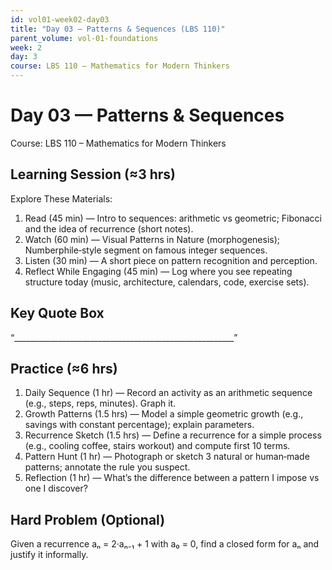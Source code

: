 ```yaml
---
id: vol01-week02-day03
title: "Day 03 — Patterns & Sequences (LBS 110)"
parent_volume: vol-01-foundations
week: 2
day: 3
course: LBS 110 – Mathematics for Modern Thinkers
---
```


# Day 03 — Patterns & Sequences
Course: LBS 110 – Mathematics for Modern Thinkers

## Learning Session (≈3 hrs)
Explore These Materials:
1. Read (45 min) — Intro to sequences: arithmetic vs geometric; Fibonacci and the idea of recurrence (short notes).  
2. Watch (60 min) — Visual Patterns in Nature (morphogenesis); Numberphile‑style segment on famous integer sequences.  
3. Listen (30 min) — A short piece on pattern recognition and perception.  
4. Reflect While Engaging (45 min) — Log where you see repeating structure today (music, architecture, calendars, code, exercise sets).

## Key Quote Box
“_______________________________________________________”

## Practice (≈6 hrs)
1. Daily Sequence (1 hr) — Record an activity as an arithmetic sequence (e.g., steps, reps, minutes). Graph it.  
2. Growth Patterns (1.5 hrs) — Model a simple geometric growth (e.g., savings with constant percentage); explain parameters.  
3. Recurrence Sketch (1.5 hrs) — Define a recurrence for a simple process (e.g., cooling coffee, stairs workout) and compute first 10 terms.  
4. Pattern Hunt (1 hr) — Photograph or sketch 3 natural or human‑made patterns; annotate the rule you suspect.  
5. Reflection (1 hr) — What’s the difference between a pattern I impose vs one I discover?

## Hard Problem (Optional)
Given a recurrence aₙ = 2·aₙ₋₁ + 1 with a₀ = 0, find a closed form for aₙ and justify it informally.
